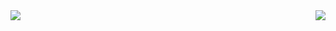 
<img align="left" src="https://github-readme-stats.vercel.app/api/top-langs/?username=Ross249&langs_count=8" />
<img align="right" src="https://github-readme-stats.vercel.app/api?username=Ross249&show_icons=true" />

